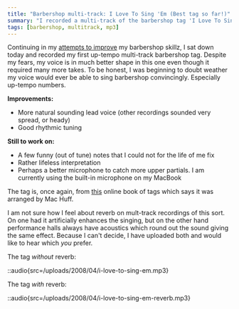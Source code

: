 ```yaml
---
title: "Barbershop multi-track: I Love To Sing 'Em (Best tag so far!)"
summary: "I recorded a multi-track of the barbershop tag 'I Love To Sing 'Em'"
tags: [barbershop, multitrack, mp3]
---
```


Continuing in my [attempts to improve](/tag/barbershop) my barbershop skillz, I sat down today and recorded my first up-tempo multi-track barbershop tag. Despite my fears, my voice is in much better shape in this one even though it required many more takes. To be honest, I was beginning to doubt weather my voice would ever be able to sing barbershop convincingly. Especially up-tempo numbers.

**Improvements:**

- More natural sounding lead voice (other recordings sounded very spread, or heady)
- Good rhythmic tuning

**Still to work on:**

- A few funny (out of tune) notes that I could not for the life of me fix
- Rather lifeless interpretation
- Perhaps a better microphone to catch more upper partials. I am currently using the built-in microphone on my MacBook

The tag is, once again, from [this](http://www.stampedecitychorus.com/classic_tags_men2.pdf) online book of tags which says it was arranged by Mac Huff.

I am not sure how I feel about reverb on mult-track recordings of this sort. On one had it artificially enhances the singing, but on the other hand performance halls always have acoustics which round out the sound giving the same effect. Because I can't decide, I have uploaded both and would like to hear which _you_ prefer.

The tag _without_ reverb:

::audio{src=/uploads/2008/04/i-love-to-sing-em.mp3}

The tag _with_ reverb:

::audio{src=/uploads/2008/04/i-love-to-sing-em-reverb.mp3}
